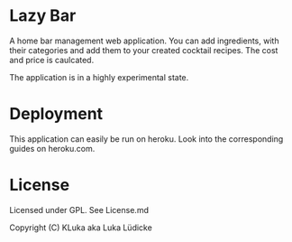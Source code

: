 # Lazy Bar

A home bar management web application.
You can add ingredients, with their categories and add them to your created cocktail recipes.
The cost and price is caulcated.

The application is in a highly experimental state.

# Deployment

This application can easily be run on heroku. Look into the corresponding guides on heroku.com.

# License

Licensed under GPL. See License.md

Copyright (C) KLuka aka Luka Lüdicke